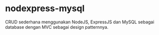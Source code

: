 # nodexpress-mysql
CRUD sederhana menggunakan NodeJS, ExpressJS dan MySQL sebagai database dengan MVC sebagai design patternnya.


